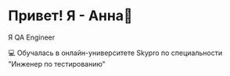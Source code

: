 # Привет! Я - Анна👋
Я QA Engineer

💻 Обучалась в онлайн-университете Skypro по специальности "Инженер по тестированию"
